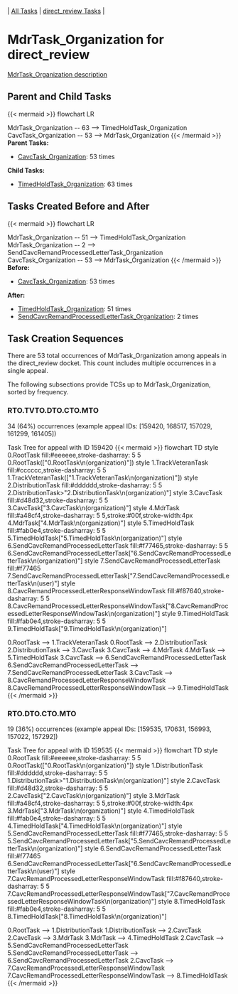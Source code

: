 ---
---
<!-- DO NOT EDIT THIS FILE.  This file is autogenerated. -->
| [All Tasks](../alltasks.md) | [direct_review Tasks](tasklist.md) |

# MdrTask_Organization for direct_review

[MdrTask_Organization description](../task_descr/MdrTask_Organization.md)

## Parent and Child Tasks

{{< mermaid >}}
flowchart LR

MdrTask_Organization -- 63 --> TimedHoldTask_Organization
CavcTask_Organization -- 53 --> MdrTask_Organization
{{< /mermaid >}}
**Parent Tasks:**

   * [CavcTask_Organization](CavcTask_Organization.md): 53 times

**Child Tasks:**

   * [TimedHoldTask_Organization](TimedHoldTask_Organization.md): 63 times

## Tasks Created Before and After

{{< mermaid >}}
flowchart LR

MdrTask_Organization -- 51 --> TimedHoldTask_Organization
MdrTask_Organization -- 2 --> SendCavcRemandProcessedLetterTask_Organization
CavcTask_Organization -- 53 --> MdrTask_Organization
{{< /mermaid >}}
**Before:**

   * [CavcTask_Organization](CavcTask_Organization.md): 53 times

**After:**

   * [TimedHoldTask_Organization](TimedHoldTask_Organization.md): 51 times
   * [SendCavcRemandProcessedLetterTask_Organization](SendCavcRemandProcessedLetterTask_Organization.md): 2 times

## Task Creation Sequences

There are 53 total occurrences of MdrTask_Organization among appeals in the direct_review docket.  This count includes multiple occurrences in a single appeal.

The following subsections provide TCSs up to MdrTask_Organization, sorted by frequency.

### RTO.TVTO.DTO.CTO.MTO

34 (64%) occurrences (example appeal IDs: [159420, 168517, 157029, 161299, 161405])

Task Tree for appeal with ID 159420
{{< mermaid >}}
flowchart TD
style 0.RootTask fill:#eeeeee,stroke-dasharray: 5 5
  0.RootTask(["0.RootTask\n(organization)"])
style 1.TrackVeteranTask fill:#cccccc,stroke-dasharray: 5 5
  1.TrackVeteranTask(["1.TrackVeteranTask\n(organization)"])
style 2.DistributionTask fill:#dddddd,stroke-dasharray: 5 5
  2.DistributionTask>"2.DistributionTask\n(organization)"]
style 3.CavcTask fill:#d48d32,stroke-dasharray: 5 5
  3.CavcTask["3.CavcTask\n(organization)"]
style 4.MdrTask fill:#a48cf4,stroke-dasharray: 5 5,stroke:#00f,stroke-width:4px
  4.MdrTask["4.MdrTask\n(organization)"]
style 5.TimedHoldTask fill:#fab0e4,stroke-dasharray: 5 5
  5.TimedHoldTask["5.TimedHoldTask\n(organization)"]
style 6.SendCavcRemandProcessedLetterTask fill:#f77465,stroke-dasharray: 5 5
  6.SendCavcRemandProcessedLetterTask["6.SendCavcRemandProcessedLetterTask\n(organization)"]
style 7.SendCavcRemandProcessedLetterTask fill:#f77465
  7.SendCavcRemandProcessedLetterTask["7.SendCavcRemandProcessedLetterTask\n(user)"]
style 8.CavcRemandProcessedLetterResponseWindowTask fill:#f87640,stroke-dasharray: 5 5
  8.CavcRemandProcessedLetterResponseWindowTask["8.CavcRemandProcessedLetterResponseWindowTask\n(organization)"]
style 9.TimedHoldTask fill:#fab0e4,stroke-dasharray: 5 5
  9.TimedHoldTask["9.TimedHoldTask\n(organization)"]

0.RootTask --> 1.TrackVeteranTask
0.RootTask --> 2.DistributionTask
2.DistributionTask --> 3.CavcTask
3.CavcTask --> 4.MdrTask
4.MdrTask --> 5.TimedHoldTask
3.CavcTask --> 6.SendCavcRemandProcessedLetterTask
6.SendCavcRemandProcessedLetterTask --> 7.SendCavcRemandProcessedLetterTask
3.CavcTask --> 8.CavcRemandProcessedLetterResponseWindowTask
8.CavcRemandProcessedLetterResponseWindowTask --> 9.TimedHoldTask
{{< /mermaid >}}


### RTO.DTO.CTO.MTO

19 (36%) occurrences (example appeal IDs: [159535, 170631, 156993, 157022, 157292])

Task Tree for appeal with ID 159535
{{< mermaid >}}
flowchart TD
style 0.RootTask fill:#eeeeee,stroke-dasharray: 5 5
  0.RootTask(["0.RootTask\n(organization)"])
style 1.DistributionTask fill:#dddddd,stroke-dasharray: 5 5
  1.DistributionTask>"1.DistributionTask\n(organization)"]
style 2.CavcTask fill:#d48d32,stroke-dasharray: 5 5
  2.CavcTask["2.CavcTask\n(organization)"]
style 3.MdrTask fill:#a48cf4,stroke-dasharray: 5 5,stroke:#00f,stroke-width:4px
  3.MdrTask["3.MdrTask\n(organization)"]
style 4.TimedHoldTask fill:#fab0e4,stroke-dasharray: 5 5
  4.TimedHoldTask["4.TimedHoldTask\n(organization)"]
style 5.SendCavcRemandProcessedLetterTask fill:#f77465,stroke-dasharray: 5 5
  5.SendCavcRemandProcessedLetterTask["5.SendCavcRemandProcessedLetterTask\n(organization)"]
style 6.SendCavcRemandProcessedLetterTask fill:#f77465
  6.SendCavcRemandProcessedLetterTask["6.SendCavcRemandProcessedLetterTask\n(user)"]
style 7.CavcRemandProcessedLetterResponseWindowTask fill:#f87640,stroke-dasharray: 5 5
  7.CavcRemandProcessedLetterResponseWindowTask["7.CavcRemandProcessedLetterResponseWindowTask\n(organization)"]
style 8.TimedHoldTask fill:#fab0e4,stroke-dasharray: 5 5
  8.TimedHoldTask["8.TimedHoldTask\n(organization)"]

0.RootTask --> 1.DistributionTask
1.DistributionTask --> 2.CavcTask
2.CavcTask --> 3.MdrTask
3.MdrTask --> 4.TimedHoldTask
2.CavcTask --> 5.SendCavcRemandProcessedLetterTask
5.SendCavcRemandProcessedLetterTask --> 6.SendCavcRemandProcessedLetterTask
2.CavcTask --> 7.CavcRemandProcessedLetterResponseWindowTask
7.CavcRemandProcessedLetterResponseWindowTask --> 8.TimedHoldTask
{{< /mermaid >}}


